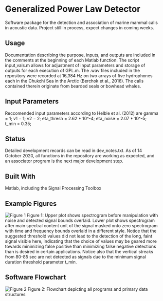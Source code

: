 # Generalized Power Law Detector
Software package for the detection and association of marine mammal calls in acoustic data. Project still in process, expect changes in coming weeks.

## Usage
Documentation describing the purpose, inputs, and outputs are included in the comments at the beginning of each Matlab function. The script input_vals.m allows for adjustment of input parameters and storage of outputs for each execution of GPL.m. 
The .wav files included in the repository were recorded at 16,384 Hz on two arrays of five hydrophones each in the Chukchi Sea in the Arctic (Berchok et al., 2016). The calls contained therein originate from bearded seals or bowhead whales. 

## Input Parameters
Reccomended input parameters according to Helble et al. (2012) are gamma = 1; v1 = 1; v2 = 2; eta_thresh = 2.62 * 10^-4; eta_noise = 2.07 * 10^-5; t_min = 0.35;

## Status
Detailed development records can be read in dev_notes.txt. As of 14 October 2020, all functions in the repository are working as expected, and an associator program is the next major development step. 

## Built With
Matlab, including the Signal Processing Toolbox

## Example Figures
![Figure 1](https://i.imgur.com/ngf3Apl.png)
Figure 1: Upper plot shows spectrogram before manipulation with noise and detected signal bounds overlaid. Lower plot shows spectrogram after main spectral content unit of the signal masked onto zero spectrogram with time and frequency bounds overlaid in a different style. Notice that the suggested threshold values did not lead to the detection of the long, faint signal visible here, indicating that the choice of values may be geared more towards minimizing false positive than minimizing false negative detections than is desired in certain applications. Notice also that the vertical streaks from 80-85 sec are not detected as signals due to the minimum signal duration threshold parameter t_min.

## Software Flowchart
![Figure 2](https://iimgur.com/57ZuF7t)
Figure 2: Flowchart depicting all programs and primary data structures
